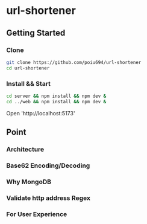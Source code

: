 # url-shortener

## Getting Started

### Clone

```zsh
git clone https://github.com/poiu694/url-shortener
cd url-shortener
```

### Install && Start

```zsh
cd server && npm install && npm dev &
cd ../web && npm install && npm dev &
```

Open 'http://localhost:5173'

## Point

### Architecture

### Base62 Encoding/Decoding

### Why MongoDB

### Validate http address Regex

### For User Experience
